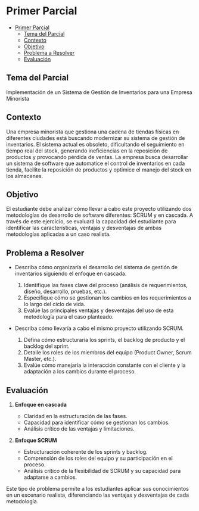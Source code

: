# Primer Parcial

- [Primer Parcial](#primer-parcial)
  - [Tema del Parcial](#tema-del-parcial)
  - [Contexto](#contexto)
  - [Objetivo](#objetivo)
  - [Problema a Resolver](#problema-a-resolver)
  - [Evaluación](#evaluación)


## Tema del Parcial

Implementación de un Sistema de Gestión de Inventarios para una Empresa Minorista

## Contexto
Una empresa minorista que gestiona una cadena de tiendas físicas en diferentes ciudades está buscando modernizar su sistema de gestión de inventarios. El sistema actual es obsoleto, dificultando el seguimiento en tiempo real del stock, generando ineficiencias en la reposición de productos y provocando pérdida de ventas. La empresa busca desarrollar un sistema de software que automatice el control de inventarios en cada tienda, facilite la reposición de productos y optimice el manejo del stock en los almacenes. 

## Objetivo
El estudiante debe analizar cómo llevar a cabo este proyecto utilizando dos metodologías de desarrollo de software diferentes: SCRUM y en cascada. A través de este ejercicio, se evaluará la capacidad del estudiante para identificar las características, ventajas y desventajas de ambas metodologías aplicadas a un caso realista.

## Problema a Resolver
- Describa cómo organizaría el desarrollo del sistema de gestión de inventarios siguiendo el enfoque en cascada.
    1. Identifique las fases clave del proceso (análisis de requerimientos, diseño, desarrollo, pruebas, etc.).
    2. Especifique cómo se gestionan los cambios en los requerimientos a lo largo del ciclo de vida.
    3. Evalúe las principales ventajas y desventajas del uso de esta metodología para el caso planteado.

- Describa cómo llevaría a cabo el mismo proyecto utilizando SCRUM.
    1. Defina cómo estructuraría los sprints, el backlog de producto y el backlog del sprint.
    2. Detalle los roles de los miembros del equipo (Product Owner, Scrum Master, etc.).
    3. Evalúe cómo manejaría la interacción constante con el cliente y la adaptación a los cambios durante el proceso.

## Evaluación
1. **Enfoque en cascada**  
    - Claridad en la estructuración de las fases.
    - Capacidad para identificar cómo se gestionan los cambios.
    - Análisis crítico de las ventajas y limitaciones.

2. **Enfoque SCRUM**  
    - Estructuración coherente de los sprints y backlog.
    - Comprensión de los roles del equipo y su participación en el proceso.
    - Análisis crítico de la flexibilidad de SCRUM y su capacidad para adaptarse a cambios.

Este tipo de problema permite a los estudiantes aplicar sus conocimientos en un escenario realista, diferenciando las ventajas y desventajas de cada metodología.